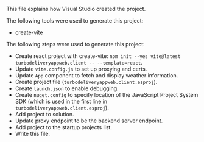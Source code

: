 This file explains how Visual Studio created the project.

The following tools were used to generate this project:
- create-vite

The following steps were used to generate this project:
- Create react project with create-vite: `npm init --yes vite@latest turbodeliveryappweb.client -- --template=react`.
- Update `vite.config.js` to set up proxying and certs.
- Update `App` component to fetch and display weather information.
- Create project file (`turbodeliveryappweb.client.esproj`).
- Create `launch.json` to enable debugging.
- Create `nuget.config` to specify location of the JavaScript Project System SDK (which is used in the first line in `turbodeliveryappweb.client.esproj`).
- Add project to solution.
- Update proxy endpoint to be the backend server endpoint.
- Add project to the startup projects list.
- Write this file.
